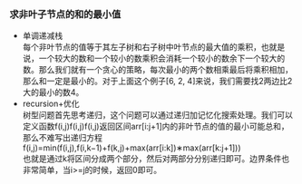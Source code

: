 ### 求非叶子节点的和的最小值
- 单调递减栈  
每个非叶节点的值等于其左子树和右子树中叶节点的最大值的乘积，也就是说，一个较大的数和一个较小的数乘积会消耗一个较小的数余下一个较大的数。那么我们就有一个贪心的策略，每次最小的两个数相乘最后将乘积相加，那么和一定是最小的。对于上面这个例子[6, 2, 4]来说，我们需要找2两边比2大的最小的数4。
- recursion+优化  
树型问题首先思考递归，这个问题可以通过递归加记忆化搜索处理。我们可以定义函数f(i,j)f(i,j)f(i,j)返回区间arr[i:j+1]内的非叶节点的值的最小可能总和，那么不难写出递归方程  
f(i,j)=min(f(i,j),f(i,k−1)+f(k,j)+max(arr[i:k])∗max(arr[k:j+1]))  
也就是通过k将区间分成两个部分，然后对两部分分别递归即可。边界条件也非常简单，当i>=j的时候，返回0即可。
